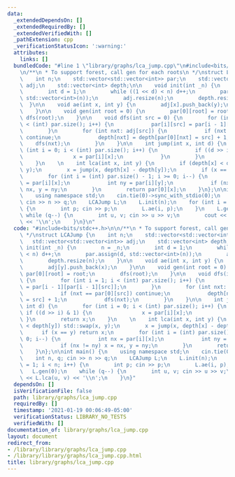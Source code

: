 ```yaml
---
data:
  _extendedDependsOn: []
  _extendedRequiredBy: []
  _extendedVerifiedWith: []
  _pathExtension: cpp
  _verificationStatusIcon: ':warning:'
  attributes:
    links: []
  bundledCode: "#line 1 \"library/graphs/lca_jump.cpp\"\n#include<bits/stdc++.h>\n\
    \n/**\n * To support forest, call gen for each roots\n */\nstruct LCAJump {\n\
    \    int n;\n    std::vector<std::vector<int>> par;\n    std::vector<std::vector<int>>\
    \ adj;\n    std::vector<int> depth;\n\n    void init(int _n) {\n        n = _n;\n\
    \        int d = 1;\n        while ((1 << d) < n) d++;\n        par.assign(d,\
    \ std::vector<int>(n));\n        adj.resize(n);\n        depth.resize(n);\n  \
    \  }\n\n    void ae(int x, int y) {\n        adj[x].push_back(y);\n        adj[y].push_back(x);\n\
    \    }\n\n    void gen(int root = 0) {\n        par[0][root] = root;\n       \
    \ dfs(root);\n    }\n\n    void dfs(int src = 0) {\n        for (int i = 1; i\
    \ < (int) par.size(); i++) {\n            par[i][src] = par[i - 1][par[i - 1][src]];\n\
    \        }\n        for (int nxt: adj[src]) {\n            if (nxt == par[0][src])\
    \ continue;\n            depth[nxt] = depth[par[0][nxt] = src] + 1;\n        \
    \    dfs(nxt);\n        }\n    }\n\n    int jump(int x, int d) {\n        for\
    \ (int i = 0; i < (int) par.size(); i++) {\n            if ((d >> i) & 1) {\n\
    \                x = par[i][x];\n            }\n        }\n        return x;\n\
    \    }\n    \n    int lca(int x, int y) {\n        if (depth[x] < depth[y]) std::swap(x,\
    \ y);\n        x = jump(x, depth[x] - depth[y]);\n        if (x == y) return x;\n\
    \        for (int i = (int) par.size() - 1; i >= 0; i--) {\n            int nx\
    \ = par[i][x];\n            int ny = par[i][y];\n            if (nx != ny) x =\
    \ nx, y = ny;\n        }\n        return par[0][x];\n    }\n};\n\nint main() {\n\
    \    using namespace std;\n    cin.tie(0)->sync_with_stdio(0);\n    int n, q;\
    \ cin >> n >> q;\n    LCAJump L;\n    L.init(n);\n    for (int i = 1; i < n; i++)\
    \ {\n        int p; cin >> p;\n        L.ae(i, p);\n    }\n    L.gen(0);\n   \
    \ while (q--) {\n        int u, v; cin >> u >> v;\n        cout << L.lca(u, v)\
    \ << '\\n';\n    }\n}\n"
  code: "#include<bits/stdc++.h>\n\n/**\n * To support forest, call gen for each roots\n\
    \ */\nstruct LCAJump {\n    int n;\n    std::vector<std::vector<int>> par;\n \
    \   std::vector<std::vector<int>> adj;\n    std::vector<int> depth;\n\n    void\
    \ init(int _n) {\n        n = _n;\n        int d = 1;\n        while ((1 << d)\
    \ < n) d++;\n        par.assign(d, std::vector<int>(n));\n        adj.resize(n);\n\
    \        depth.resize(n);\n    }\n\n    void ae(int x, int y) {\n        adj[x].push_back(y);\n\
    \        adj[y].push_back(x);\n    }\n\n    void gen(int root = 0) {\n       \
    \ par[0][root] = root;\n        dfs(root);\n    }\n\n    void dfs(int src = 0)\
    \ {\n        for (int i = 1; i < (int) par.size(); i++) {\n            par[i][src]\
    \ = par[i - 1][par[i - 1][src]];\n        }\n        for (int nxt: adj[src]) {\n\
    \            if (nxt == par[0][src]) continue;\n            depth[nxt] = depth[par[0][nxt]\
    \ = src] + 1;\n            dfs(nxt);\n        }\n    }\n\n    int jump(int x,\
    \ int d) {\n        for (int i = 0; i < (int) par.size(); i++) {\n           \
    \ if ((d >> i) & 1) {\n                x = par[i][x];\n            }\n       \
    \ }\n        return x;\n    }\n    \n    int lca(int x, int y) {\n        if (depth[x]\
    \ < depth[y]) std::swap(x, y);\n        x = jump(x, depth[x] - depth[y]);\n  \
    \      if (x == y) return x;\n        for (int i = (int) par.size() - 1; i >=\
    \ 0; i--) {\n            int nx = par[i][x];\n            int ny = par[i][y];\n\
    \            if (nx != ny) x = nx, y = ny;\n        }\n        return par[0][x];\n\
    \    }\n};\n\nint main() {\n    using namespace std;\n    cin.tie(0)->sync_with_stdio(0);\n\
    \    int n, q; cin >> n >> q;\n    LCAJump L;\n    L.init(n);\n    for (int i\
    \ = 1; i < n; i++) {\n        int p; cin >> p;\n        L.ae(i, p);\n    }\n \
    \   L.gen(0);\n    while (q--) {\n        int u, v; cin >> u >> v;\n        cout\
    \ << L.lca(u, v) << '\\n';\n    }\n}"
  dependsOn: []
  isVerificationFile: false
  path: library/graphs/lca_jump.cpp
  requiredBy: []
  timestamp: '2021-01-19 00:06:49-05:00'
  verificationStatus: LIBRARY_NO_TESTS
  verifiedWith: []
documentation_of: library/graphs/lca_jump.cpp
layout: document
redirect_from:
- /library/library/graphs/lca_jump.cpp
- /library/library/graphs/lca_jump.cpp.html
title: library/graphs/lca_jump.cpp
---
```

